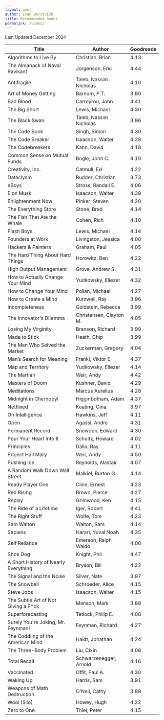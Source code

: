 ```yaml
---
layout: post
author: Ivan Bercovich
title: Recommended Books
permalink: /books/
---
```


Last Updated December 2024

<div class="table-container">

| Title                                | Author                  | Goodreads |
| ------------------------------------ | ----------------------- | --------- |
| Algorithms to Live By                | Christian, Brian        | 4.13      |
| The Almanack of Naval Ravikant       | Jorgenson, Eric         | 4.44      |
| Antifragile                          | Taleb, Nassim Nicholas  | 4.10      |
| Art of Money Getting                 | Barnum, P.T.            | 3.80      |
| Bad Blood                            | Carreyrou, John         | 4.41      |
| The Big Short                        | Lewis, Michael          | 4.30      |
| The Black Swan                       | Taleb, Nassim Nicholas  | 3.96      |
| The Code Book                        | Singh, Simon            | 4.30      |
| The Code Breaker                     | Isaacson, Walter        | 4.28      |
| The Codebreakers                     | Kahn, David             | 4.18      |
| Common Sense on Mutual Funds         | Bogle, John C.          | 4.10      |
| Creativity, Inc.                     | Catmull, Ed             | 4.22      |
| Dataclysm                            | Rudder, Christian       | 3.73      |
| eBoys                                | Stross, Randall E.      | 4.06      |
| Elon Musk                            | Isaacson, Walter        | 4.39      |
| Enlightenment Now                    | Pinker, Steven          | 4.20      |
| The Everything Store                 | Stone, Brad             | 4.14      |
| The Fish That Ate the Whale          | Cohen, Rich             | 4.10      |
| Flash Boys                           | Lewis, Michael          | 4.14      |
| Founders at Work                     | Livingston, Jessica     | 4.00      |
| Hackers & Painters                   | Graham, Paul            | 4.05      |
| The Hard Thing About Hard Things     | Horowitz, Ben           | 4.22      |
| High Output Management               | Grove, Andrew S.        | 4.31      |
| How to Actually Change Your Mind     | Yudkowsky, Eliezer      | 4.32      |
| How to Change Your Mind              | Pollan, Michael         | 4.27      |
| How to Create a Mind                 | Kurzweil, Ray           | 3.96      |
| Incompleteness                       | Goldstein, Rebecca      | 3.99      |
| The Innovator's Dilemma              | Christensen, Clayton M. | 4.05      |
| Losing My Virginity                  | Branson, Richard        | 3.99      |
| Made to Stick                        | Heath, Chip             | 3.99      |
| The Man Who Solved the Market        | Zuckerman, Gregory      | 4.04      |
| Man’s Search for Meaning             | Frankl, Viktor E.       | 4.37      |
| Map and Territory                    | Yudkowsky, Eliezer      | 4.14      |
| The Martian                          | Weir, Andy              | 4.42      |
| Masters of Doom                      | Kushner, David          | 4.29      |
| Meditations                          | Marcus Aurelius         | 4.28      |
| Midnight in Chernobyl                | Higginbotham, Adam      | 4.37      |
| Netflixed                            | Keating, Gina           | 3.97      |
| On Intelligence                      | Hawkins, Jeff           | 4.11      |
| Open                                 | Agassi, Andre           | 4.31      |
| Permanent Record                     | Snowden, Edward         | 4.30      |
| Pour Your Heart Into It              | Schultz, Howard         | 4.02      |
| Principles                           | Dalio, Ray              | 4.11      |
| Project Hail Mary                    | Weir, Andy              | 4.50      |
| Pushing Ice                          | Reynolds, Alastair      | 4.07      |
| A Random Walk Down Wall Street       | Malkiel, Burton G.      | 4.14      |
| Ready Player One                     | Cline, Ernest           | 4.23      |
| Red Rising                           | Brown, Pierce           | 4.27      |
| Replay                               | Grimwood, Ken           | 4.15      |
| The Ride of a Lifetime               | Iger, Robert            | 4.41      |
| The Right Stuff                      | Wolfe, Tom              | 4.23      |
| Sam Walton                           | Walton, Sam             | 4.14      |
| Sapiens                              | Harari, Yuval Noah      | 4.35      |
| Self Reliance                        | Emerson, Ralph Waldo    | 4.00      |
| Shoe Dog                             | Knight, Phil            | 4.47      |
| A Short History of Nearly Everything | Bryson, Bill            | 4.22      |
| The Signal and the Noise             | Silver, Nate            | 3.97      |
| The Snowball                         | Schroeder, Alice        | 4.15      |
| Steve Jobs                           | Isaacson, Walter        | 4.15      |
| The Subtle Art of Not Giving a F\*ck | Manson, Mark            | 3.88      |
| Superforecasting                     | Tetlock, Philip E.      | 4.08      |
| Surely You're Joking, Mr. Feynman!   | Feynman, Richard        | 4.27      |
| The Coddling of the American Mind    | Haidt, Jonathan         | 4.24      |
| The Three-Body Problem               | Liu, Cixin              | 4.08      |
| Total Recall                         | Schwarzenegger, Arnold  | 4.16      |
| Vaccinated                           | Offit, Paul A.          | 4.30      |
| Waking Up                            | Harris, Sam             | 3.91      |
| Weapons of Math Destruction          | O'Neil, Cathy           | 3.88      |
| Wool (Silo)                          | Howey, Hugh             | 4.22      |
| Zero to One                          | Thiel, Peter            | 4.15      |

</div>
